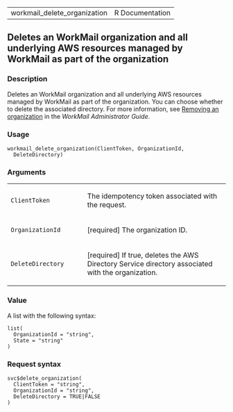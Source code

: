 <table style="width: 100%;">
<tbody>
<tr class="odd">
<td>workmail_delete_organization</td>
<td style="text-align: right;">R Documentation</td>
</tr>
</tbody>
</table>

## Deletes an WorkMail organization and all underlying AWS resources managed by WorkMail as part of the organization

### Description

Deletes an WorkMail organization and all underlying AWS resources
managed by WorkMail as part of the organization. You can choose whether
to delete the associated directory. For more information, see [Removing
an
organization](https://docs.aws.amazon.com/workmail/latest/adminguide/delete_organization.html)
in the *WorkMail Administrator Guide*.

### Usage

    workmail_delete_organization(ClientToken, OrganizationId,
      DeleteDirectory)

### Arguments

<table>
<colgroup>
<col style="width: 35%" />
<col style="width: 65%" />
</colgroup>
<tbody>
<tr class="odd">
<td><code
id="workmail_delete_organization_:_ClientToken">ClientToken</code></td>
<td><p>The idempotency token associated with the request.</p></td>
</tr>
<tr class="even">
<td><code
id="workmail_delete_organization_:_OrganizationId">OrganizationId</code></td>
<td><p>[required] The organization ID.</p></td>
</tr>
<tr class="odd">
<td><code
id="workmail_delete_organization_:_DeleteDirectory">DeleteDirectory</code></td>
<td><p>[required] If true, deletes the AWS Directory Service directory
associated with the organization.</p></td>
</tr>
</tbody>
</table>

### Value

A list with the following syntax:

    list(
      OrganizationId = "string",
      State = "string"
    )

### Request syntax

    svc$delete_organization(
      ClientToken = "string",
      OrganizationId = "string",
      DeleteDirectory = TRUE|FALSE
    )
